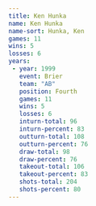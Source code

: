 ```yaml
---
title: Ken Hunka
name: Ken Hunka
name-sort: Hunka, Ken
games: 11
wins: 5
losses: 6
years:
 - year: 1999
   event: Brier
   team: "AB"
   position: Fourth
   games: 11
   wins: 5
   losses: 6
   inturn-total: 96
   inturn-percent: 83
   outturn-total: 108
   outturn-percent: 76
   draw-total: 98
   draw-percent: 76
   takeout-total: 106
   takeout-percent: 83
   shots-total: 204
   shots-percent: 80
---
```

